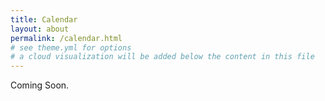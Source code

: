 ```yaml
---
title: Calendar
layout: about
permalink: /calendar.html
# see theme.yml for options
# a cloud visualization will be added below the content in this file
---
```


Coming Soon. 